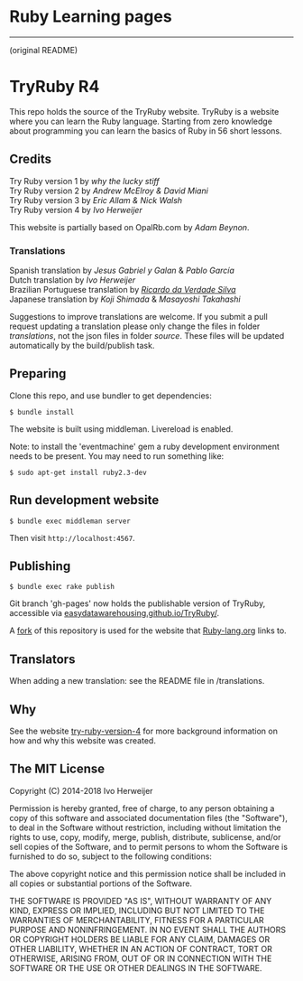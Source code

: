 # Ruby Learning pages

----

(original README)

# TryRuby R4

This repo holds the source of the TryRuby website. TryRuby is a website
where you can learn the Ruby language. Starting from zero knowledge about
programming you can learn the basics of Ruby in 56 short lessons.

## Credits
Try Ruby version 1 by _why the lucky stiff_  
Try Ruby version 2 by _Andrew McElroy & David Miani_  
Try Ruby version 3 by _Eric Allam & Nick Walsh_  
Try Ruby version 4 by _Ivo Herweijer_  

This website is partially based on OpalRb.com by _Adam Beynon_.

### Translations
Spanish translation by _Jesus Gabriel y Galan_ & _Pablo García_  
Dutch translation by _Ivo Herweijer_  
Brazilian Portuguese translation by [_Ricardo da Verdade Silva_](https://github.com/ricardovsilva)<br>
Japanese translation by _Koji Shimada_ & _Masayoshi Takahashi_

Suggestions to improve translations are welcome.
If you submit a pull request updating a translation please
only change the files in folder _translations_,
not the json files in folder _source_.
These files will be updated automatically by the build/publish task.

## Preparing
Clone this repo, and use bundler to get dependencies:

    $ bundle install

The website is built using middleman. Livereload is enabled.

Note: to install the 'eventmachine' gem a ruby development environment needs to
be present. You may need to run something like:

    $ sudo apt-get install ruby2.3-dev

## Run development website

    $ bundle exec middleman server

Then visit `http://localhost:4567`.

## Publishing

    $ bundle exec rake publish

Git branch 'gh-pages' now holds the publishable version of TryRuby, accessible
via [easydatawarehousing.github.io/TryRuby/](https://easydatawarehousing.github.io/TryRuby/).

A [fork](https://github.com/ruby/TryRuby) of this repository is used for the website
that [Ruby-lang.org](https://www.ruby-lang.org) links to.

## Translators
When adding a new translation: see the README file in /translations.

## Why
See the website [try-ruby-version-4](https://easydatawarehousing.github.io/TryRuby/articles/try-ruby-version-4/)
for more background information on how and why this website was created.

## The MIT License

Copyright (C) 2014-2018 Ivo Herweijer

Permission is hereby granted, free of charge, to any person obtaining a copy
of this software and associated documentation files (the "Software"), to deal
in the Software without restriction, including without limitation the rights
to use, copy, modify, merge, publish, distribute, sublicense, and/or sell
copies of the Software, and to permit persons to whom the Software is
furnished to do so, subject to the following conditions:

The above copyright notice and this permission notice shall be included in
all copies or substantial portions of the Software.

THE SOFTWARE IS PROVIDED "AS IS", WITHOUT WARRANTY OF ANY KIND, EXPRESS OR
IMPLIED, INCLUDING BUT NOT LIMITED TO THE WARRANTIES OF MERCHANTABILITY,
FITNESS FOR A PARTICULAR PURPOSE AND NONINFRINGEMENT. IN NO EVENT SHALL THE
AUTHORS OR COPYRIGHT HOLDERS BE LIABLE FOR ANY CLAIM, DAMAGES OR OTHER
LIABILITY, WHETHER IN AN ACTION OF CONTRACT, TORT OR OTHERWISE, ARISING FROM,
OUT OF OR IN CONNECTION WITH THE SOFTWARE OR THE USE OR OTHER DEALINGS IN
THE SOFTWARE.
